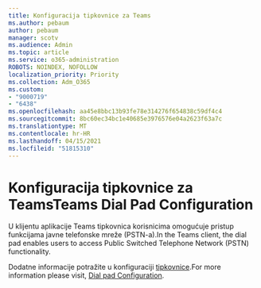 ```yaml
---
title: Konfiguracija tipkovnice za Teams
ms.author: pebaum
author: pebaum
manager: scotv
ms.audience: Admin
ms.topic: article
ms.service: o365-administration
ROBOTS: NOINDEX, NOFOLLOW
localization_priority: Priority
ms.collection: Adm_O365
ms.custom:
- "9000719"
- "6438"
ms.openlocfilehash: aa45e8bbc13b93fe78e314276f654838c59df4c4
ms.sourcegitcommit: 8bc60ec34bc1e40685e3976576e04a2623f63a7c
ms.translationtype: MT
ms.contentlocale: hr-HR
ms.lasthandoff: 04/15/2021
ms.locfileid: "51815310"
---
```

# <a name="teams-dial-pad-configuration"></a><span data-ttu-id="6614f-102">Konfiguracija tipkovnice za Teams</span><span class="sxs-lookup"><span data-stu-id="6614f-102">Teams Dial Pad Configuration</span></span>

<span data-ttu-id="6614f-103">U klijentu aplikacije Teams tipkovnica korisnicima omogućuje pristup funkcijama javne telefonske mreže (PSTN-a).</span><span class="sxs-lookup"><span data-stu-id="6614f-103">In the Teams client, the dial pad enables users to access Public Switched Telephone Network (PSTN) functionality.</span></span>  

<span data-ttu-id="6614f-104">Dodatne informacije potražite u konfiguraciji [tipkovnice](https://docs.microsoft.com/microsoftteams/dial-pad-configuration).</span><span class="sxs-lookup"><span data-stu-id="6614f-104">For more information please visit, [Dial pad Configuration](https://docs.microsoft.com/microsoftteams/dial-pad-configuration).</span></span>
